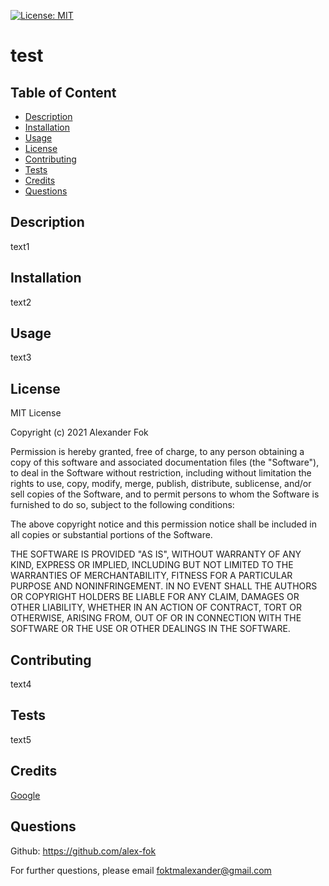[![License: MIT](https://img.shields.io/badge/License-MIT-yellow.svg)](https://opensource.org/licenses/MIT)
# test
## Table of Content
* [Description](#description)
* [Installation](#installation)
* [Usage](#usage)
* [License](#license)
* [Contributing](#contributing)
* [Tests](#tests)
* [Credits](#credits)
* [Questions](#questions)
## Description
text1
## Installation
text2
## Usage
text3
## License
MIT License

Copyright (c) 2021 Alexander Fok

Permission is hereby granted, free of charge, to any person obtaining a copy
of this software and associated documentation files (the "Software"), to deal
in the Software without restriction, including without limitation the rights
to use, copy, modify, merge, publish, distribute, sublicense, and/or sell
copies of the Software, and to permit persons to whom the Software is
furnished to do so, subject to the following conditions:

The above copyright notice and this permission notice shall be included in all
copies or substantial portions of the Software.

THE SOFTWARE IS PROVIDED "AS IS", WITHOUT WARRANTY OF ANY KIND, EXPRESS OR
IMPLIED, INCLUDING BUT NOT LIMITED TO THE WARRANTIES OF MERCHANTABILITY,
FITNESS FOR A PARTICULAR PURPOSE AND NONINFRINGEMENT. IN NO EVENT SHALL THE
AUTHORS OR COPYRIGHT HOLDERS BE LIABLE FOR ANY CLAIM, DAMAGES OR OTHER
LIABILITY, WHETHER IN AN ACTION OF CONTRACT, TORT OR OTHERWISE, ARISING FROM,
OUT OF OR IN CONNECTION WITH THE SOFTWARE OR THE USE OR OTHER DEALINGS IN THE
SOFTWARE.

## Contributing
text4
## Tests
text5
## Credits
[Google](https://google.com)
## Questions
Github: https://github.com/alex-fok 

For further questions, please email foktmalexander@gmail.com

